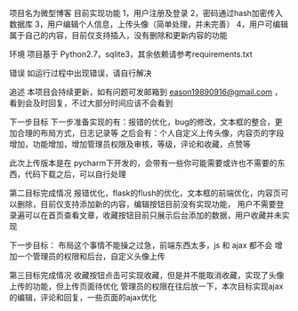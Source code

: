 项目名为微型博客
目前实现功能
1，用户注册及登录
2，密码通过hash加密传入数据库
3，用户编辑个人信息，上传头像（简单处理，并未完善）
4，用户可编辑属于自己的内容，目前仅支持插入，没有删除和更新内容的功能

环境
项目基于 Python2.7，sqlite3，其余依赖请参考requirements.txt

错误
如运行过程中出现错误，请自行解决

追述
本项目会持续更新，如有问题可发邮箱到 eason19890916@gmail.com ，看到会及时回复，不过大部分时间应该不会看到

下一步目标
下一步准备实现的有：报错的优化，bug的修改，文本框的整合，更加合理的布局方式，日志记录等
之后会有：个人自定义上传头像，内容页的字段增加，功能增加，增加管理员权限及审核，等级，评论和收藏，点赞等

此次上传版本是在 pycharm下开发的，会带有一些你可能需要或许也不需要的东西，代码下载之后，可以自行处理


第二目标完成情况
报错优化，flask的flush的优化，文本框的前端优化，内容页可以删除，目前仅支持添加新的内容，编辑按钮目前没有实现功能，
用户不需要登录遍可以在首页查看文章，收藏按钮目前只展示后台添加的数据，用户收藏并未实现

下一步目标：
布局这个事情不能操之过急，前端东西太多，js 和 ajax 都不会
增加一个管理员的权限和后台，自定义头像上传

第三目标完成情况
收藏按钮点击可实现收藏，但是并不能取消收藏，实现了头像上传的功能，但上传页面待优化
管理员的权限在往后放一下，本次目标实现ajax的编辑，评论和回复，一些页面的ajax优化